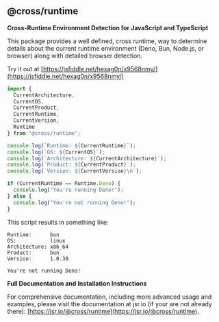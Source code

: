 ## @cross/runtime

**Cross-Runtime Environment Detection for JavaScript and TypeScript**

This package provides a well defined, cross runtime, way to determine details about the current runtime environment (Deno, Bun, Node.js, or browser) along with detailed browser detection.

Try it out at [https://jsfiddle.net/hexag0n/x9568nmy/](https://jsfiddle.net/hexag0n/x9568nmy/)

```javascript
import { 
  CurrentArchitecture,
  CurrentOS,
  CurrentProduct,
  CurrentRuntime,
  CurrentVersion,
  Runtime 
} from "@cross/runtime";

console.log(`Runtime: ${CurrentRuntime}`);
console.log(`OS: ${CurrentOS}`);
console.log(`Architecture: ${CurrentArchitecture}`);
console.log(`Product: ${CurrentProduct}`);
console.log(`Version: ${CurrentVersion}\n`);

if (CurrentRuntime == Runtime.Deno) {
  console.log("You're running Deno!");
} else {
  console.log("You're not running Deno!");
}
```

This script results in something like:

```
Runtime:      bun
OS:           linux
Architecture: x86_64
Product:      bun
Version:      1.0.30

You're not running Deno!
```

**Full Documentation and Installation Instructions**

For comprehensive documentation, including more advanced usage and examples, please visit the documentation at jsr.io (if your are not already there): [https://jsr.io/@cross/runtime](https://jsr.io/@cross/runtime).
